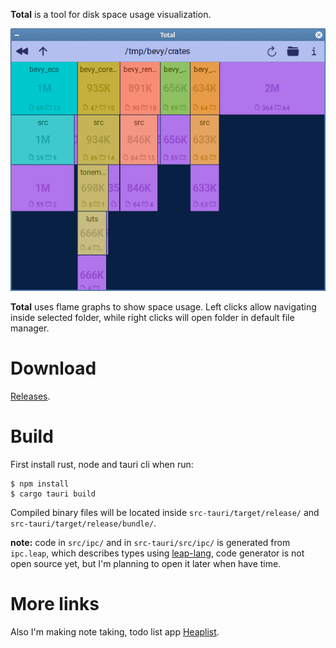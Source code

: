 **Total** is a tool for disk space usage visualization.

![App screenshot](/screenshot.png "App screenshot")

**Total** uses flame graphs to show space usage. Left clicks allow navigating inside selected folder, while right clicks will open folder in default file manager.

# Download

[Releases](https://github.com/rsk700/total/releases).

# Build

First install rust, node and tauri cli when run:

```
$ npm install
$ cargo tauri build
```

Compiled binary files will be located inside `src-tauri/target/release/` and `src-tauri/target/release/bundle/`.

**note:** code in `src/ipc/` and in `src-tauri/src/ipc/` is generated from `ipc.leap`, which describes types using [leap-lang](https://github.com/rsk700/leap-lang), code generator is not open source yet, but I'm planning to open it later when have time.

# More links

Also I'm making note taking, todo list app [Heaplist](https://heaplist.app/).